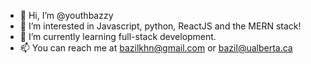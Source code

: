 - 👋 Hi, I’m @youthbazzy
- 👀 I’m interested in Javascript, python, ReactJS and the MERN stack!
- 🌱 I’m currently learning full-stack development.
- 📫 You can reach me at bazilkhn@gmail.com or bazil@ualberta.ca

<!---
youthbazzy/youthbazzy is a ✨ special ✨ repository because its `README.md` (this file) appears on your GitHub profile.
You can click the Preview link to take a look at your changes.
--->

